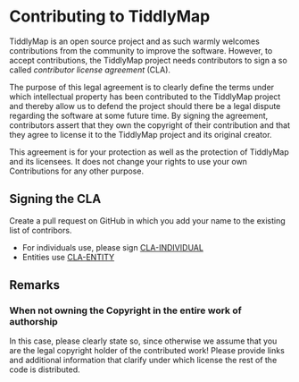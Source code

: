 Contributing to TiddlyMap
=========================

TiddlyMap is an open source project and as such warmly welcomes contributions from the community to improve the software. However, to accept contributions, the TiddlyMap project needs contributors to sign a so called *contributor license agreement* (CLA).

The purpose of this legal agreement is to clearly define the terms under which intellectual property has been contributed to the TiddlyMap project and thereby allow us to defend the project should there be a legal dispute regarding the software at some future time. By signing the agreement, contributors assert that they own the copyright of their contribution and that they agree to license it to the TiddlyMap project and its original creator.

This agreement is for your protection as well as the protection of TiddlyMap and its licensees. It does not change your rights to use your own Contributions for any other purpose.

Signing the CLA
---------------

Create a pull request on GitHub in which you add your name to the existing list of contribors.

* For individuals use, please sign [CLA-INDIVIDUAL](licenses/CLA-INDIVIDUAL.md)
* Entities use [CLA-ENTITY](licenses/CLA-ENTITY.md)

Remarks
-------

### When not owning the Copyright in the entire work of authorship

In this case, please clearly state so, since otherwise we assume that you are the legal copyright holder of the contributed work! Please provide links and additional information that clarify under which license the rest of the code is distributed.
